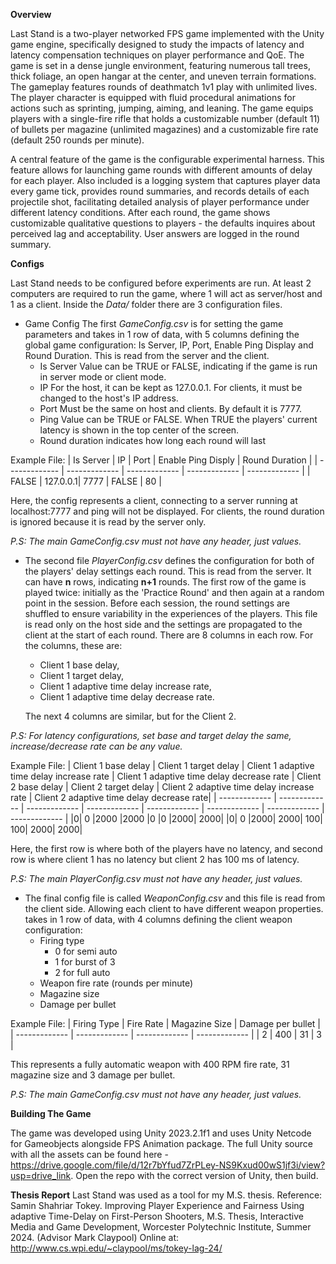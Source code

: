 **Overview**

Last Stand is a two-player networked FPS game implemented with the Unity game engine, specifically designed to study the impacts of latency and latency compensation techniques on player performance and QoE. The game is set in a dense jungle environment, featuring numerous tall trees, thick foliage, an open hangar at the center, and uneven terrain formations. 
The gameplay features rounds of deathmatch 1v1 play with unlimited lives. The player character is equipped with fluid procedural animations for actions such as sprinting, jumping, aiming, and leaning. The game equips players with a single-fire rifle that holds a customizable number (default 11) of bullets per magazine (unlimited magazines) and a customizable fire rate (default 250 rounds per minute). 

A central feature of the game is the configurable experimental harness. This feature allows for launching game rounds with different amounts of delay for each player. Also included is a logging system that captures player data every game tick, provides round summaries, and records details of each projectile shot, facilitating detailed analysis of player performance under different latency conditions. After each round, the game shows customizable qualitative questions to players - the defaults inquires about perceived lag and acceptability. User answers are logged in the round summary.

**Configs**

Last Stand needs to be configured before experiments are run. At least 2 computers are required to run the game, where 1 will act as server/host and 1 as a client. Inside the *Data/* folder there are 3 configuration files. 

- Game Config
The first *GameConfig.csv* is for setting the game parameters and takes in 1 row of data, with 5 columns defining the global game configuration: Is Server, IP, Port, Enable Ping Display and Round Duration. This is read from the server and the client.
  - Is Server Value can be TRUE or FALSE, indicating if the game is run in server mode or client mode.
  - IP For the host, it can be kept as 127.0.0.1. For clients, it must be changed to the host's IP address.
  - Port Must be the same on host and clients. By default it is 7777.
  - Ping Value can be TRUE or FALSE. When TRUE the players' current latency is shown in the top center of the screen.
  - Round duration indicates how long each round will last
 
Example File:
| Is Server  | IP  | Port  | Enable Ping Disply | Round Duration |
| ------------- | ------------- | ------------- | ------------- | ------------- |
| FALSE	| 127.0.0.1| 	7777 |	FALSE  |	80 |

Here, the config represents a client, connecting to a server running at localhost:7777 and ping will not be displayed. For clients, the round duration is ignored because it is read by the server only.

*P.S: The main GameConfig.csv must not have any header, just values.*


- The second file *PlayerConfig.csv* defines the configuration for both of the players' delay settings each round. This is read from the server. It can have **n** rows, indicating **n+1** rounds. The first row of the game is played twice: initially as the 'Practice Round' and then again at a random point in the session. Before each session, the round settings are shuffled to ensure variability in the experiences of the players. This file is read only on the host side and the settings are propagated to the client at the start of each round. There are 8 columns in each row. For the columns, these are:
  - Client 1 base delay,
  - Client 1 target delay,
  - Client 1 adaptive time delay increase rate, 
  - Client 1 adaptive time delay decrease rate.
    
  The next 4 columns are similar, but for the Client 2.

*P.S: For latency configurations, set base and target delay the same, increase/decrease rate can be any value.*

Example File:
| Client 1  base delay | Client 1 target delay  | Client 1 adaptive time delay increase rate | Client 1 adaptive time delay decrease rate | Client 2 base delay | Client 2 target delay | Client 2  adaptive time delay increase rate | Client 2 adaptive time delay decrease rate|
  | ------------- | ------------- | ------------- | ------------- | ------------- | ------------- | ------------- | ------------- |
  |0|	0 |2000	|2000	|0	|0	|2000|	2000|
  |0|	0	|2000|	2000|	100|	100|	2000|	2000|

  Here, the first row is where both of the players have no latency, and second row is where client 1 has no latency but client 2 has 100 ms of latency. 

*P.S: The main PlayerConfig.csv must not have any header, just values.*

- The final config file is called *WeaponConfig.csv* and this file is read from the client side. Allowing each client to have different weapon properties. takes in 1 row of data, with 4 columns defining the client weapon configuration:
  - Firing type
    - 0 for semi auto
    - 1 for burst of 3
    - 2 for full auto
  - Weapon fire rate (rounds per minute)
  - Magazine size
  - Damage per bullet

Example File:
| Firing Type  | Fire Rate  | Magazine Size  | Damage per bullet |
| ------------- | ------------- | ------------- | ------------- |
| 2	| 400 | 	31 |	3 |

This represents a fully automatic weapon with 400 RPM fire rate, 31 magazine size and 3 damage per bullet.

*P.S: The main GameConfig.csv must not have any header, just values.*
    
**Building The Game**

The game was developed using Unity 2023.2.1f1 and uses Unity Netcode for Gameobjects alongside FPS Animation package. The full Unity source with all the assets can be found here - https://drive.google.com/file/d/12r7bYfud7ZrPLey-NS9Kxud00wS1jf3i/view?usp=drive_link. Open the repo with the correct version of Unity, then build.

**Thesis Report**
Last Stand was used as a tool for my M.S. thesis. Reference: Samin Shahriar Tokey. Improving Player Experience and Fairness Using
adaptive Time-Delay on First-Person Shooters, M.S. Thesis, Interactive Media and Game Development, Worcester Polytechnic Institute, Summer 2024. (Advisor Mark Claypool) Online at: http://www.cs.wpi.edu/~claypool/ms/tokey-lag-24/

  
  

